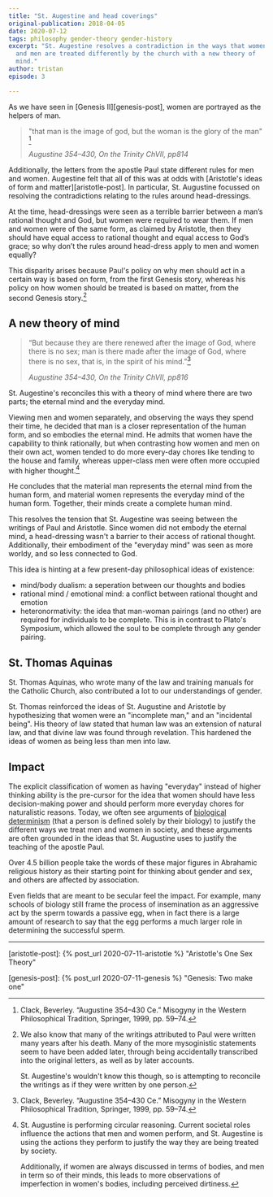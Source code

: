 ```yaml
---
title: "St. Augestine and head coverings"
original-publication: 2018-04-05
date: 2020-07-12
tags: philosophy gender-theory gender-history
excerpt: "St. Augestine resolves a contradiction in the ways that women
  and men are treated differently by the church with a new theory of
  mind."
author: tristan
episode: 3

---
```


As we have seen in [Genesis II][genesis-post], women are portrayed as the
helpers of man.

> "that man is the image of god, but the woman is the glory of the man"
> [^on-the-trinity]
>
> *Augustine 354–430, On the Trinity ChVII, pp814*

Additionally, the letters from the apostle Paul state different rules for men
and women. Augestine felt that all of this was at odds with [Aristotle's ideas
of form and matter][aristotle-post]. In particular, St. Augustine focussed on
resolving the contradictions relating to the rules around head-dressings.

At the time, head-dressings were seen as a terrible barrier between a man’s
rational thought and God, but women were required to wear them. If men and
women were of the same form, as claimed by Aristotle, then they should have
equal access to rational thought and equal access to God’s grace; so why don’t
the rules around head-dress apply to men and women equally?

This disparity arises because Paul's policy on why men should act in a certain
way is based on form, from the first Genesis story, whereas his policy on how
women should be treated is based on matter, from the second Genesis
story.[^pauls-letters]

[^pauls-letters]: We also know that many of the writings attributed to Paul
    were written many years after his death. Many of the more mysoginistic 
    statements seem to have been added later, through being accidentally
    transcribed into the original letters, as well as by later accounts.

    St. Augestine's wouldn't know this though, so is attempting to reconcile
    the writings as if they were written by one person.

## A new theory of mind

> “But because they are there renewed after the image of God, where there is no
> sex; man is there made after the image of God, where there is no sex, that
> is, in the spirit of his mind.”[^on-the-trinity]
>
> *Augustine 354–430, On the Trinity ChVII, pp816*

St. Augestine's reconciles this with a theory of mind where there are two
parts; the eternal mind and the everyday mind.

Viewing men and women separately, and observing the ways they spend their time,
he decided that man is a closer representation of the human form, and so
embodies the eternal mind. He admits that women have the capability to think
rationally, but when contrasting how women and men on their own act, women
tended to do more every-day chores like tending to the house and family,
whereas upper-class men were often more occupied with higher
thought.[^critique]

[^critique]: St. Augustine is performing circular reasoning. Current societal
    roles influence the actions that men and women perform, and St. Augestine
    is using the actions they perform to justify the way they are being treated
    by society.

    Additionally, if women are always discussed in terms of bodies, and men in
    term so of their minds, this leads to more observations of imperfection
    in women's bodies, including perceived dirtiness.

He concludes that the material man represents the eternal mind from the human
form, and material women represents the everyday mind of the human form.
Together, their minds create a complete human mind.

This resolves the tension that St. Augestine was seeing between the writings of
Paul and Aristotle. Since women did not embody the eternal mind, a
head-dressing wasn't a barrier to their access of rational thought.
Additionally, their embodiment of the "everyday mind" was seen as more worldy,
and so less connected to God.

This idea is hinting at a few present-day philosophical ideas of existence:
- mind/body dualism: a seperation between our thoughts and bodies
- rational mind / emotional mind: a conflict between rational thought and
  emotion
- heteronormativity: the idea that man-woman pairings (and no other) are
  required for individuals to be complete. This is in contrast to Plato's
  Symposium, which allowed the soul to be complete through any gender pairing. 

## St. Thomas Aquinas

St. Thomas Aquinas, who wrote many of the law and training manuals for the
Catholic Church, also contributed a lot to our understandings of gender.

St. Thomas reinforced the ideas of St. Augustine and Aristotle by hypothesizing
that women were an "incomplete man," and an "incidental being". His theory of
law stated that human law was an extension of natural law, and that divine law
was found through revelation. This hardened the ideas of women as being 
less than men into law.

## Impact

The explicit classification of women as having "everyday" instead of higher
thinking ability is the pre-cursor for the idea that women should have less
decision-making power and should perform more everyday chores for naturalistic
reasons. Today, we often see arguments of [biological
determinism][bio-determinism-wiki] (that a person is defined solely by their
biology) to justify the different ways we treat men and women in society, and
these arguments are often grounded in the ideas that St. Augustine uses to
justify the teaching of the apostle Paul.

Over 4.5 billion people take the words of these major figures in Abrahamic
religious history as their starting point for thinking about gender and sex,
and others are affected by association.

Even fields that are meant to be secular feel the impact. 
For example, many schools of biology still frame the process of insemination as
an aggressive act by the sperm towards a passive egg, when in fact there is a
large amount of research to say that the egg performs a much larger role in
determining the successful sperm.

--- 

[^on-the-trinity]: Clack, Beverley. “Augustine 354–430 Ce.” Misogyny in the
    Western Philosophical Tradition, Springer, 1999, pp. 59–74.

[aristotle-post]: {% post_url 2020-07-11-aristotle %} 
    "Aristotle's One Sex Theory"

[genesis-post]: {% post_url 2020-07-11-genesis %} 
    "Genesis: Two make one"

[bio-determinism-wiki]: https://en.wikipedia.org/wiki/Biological_determinism
